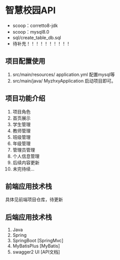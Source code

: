 # 智慧校园API
- scoop：corretto8-jdk
- scoop：mysql8.0
- sql/create_table_db.sql
- 待补充！！！！！！！！！！

## 项目配置使用
1. src/main/resources/ application.yml 配置mysql等
2. src/main/java/  MyzhxyApplication 启动项目即可。

## 项目功能介绍
1. 项目角色
2. 首页展示
3. 学生管理
4. 教师管理 
5. 班级管理
6. 年级管理
7. 管理员管理
8. 个人信息管理
9. 后续内容更新
10. 未完待续...


## 前端应用技术栈
具体见前端项目仓库，待更新

## 后端应用技术栈
1. Java
2. Spring
3. SpringBoot [SpringMvc]
4. MyBatisPlus [MyBatis]
5. swagger2 UI [API文档]


